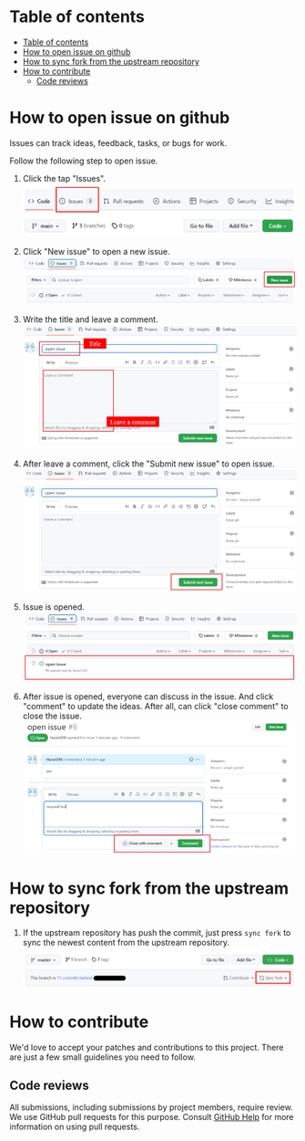 
<!--
 Copyright (c) 2022 Innodisk Crop.
 
 This software is released under the MIT License.
 https://opensource.org/licenses/MIT
-->

# Table of contents
- [Table of contents](#table-of-contents)
- [How to open issue on github](#how-to-open-issue-on-github)
- [How to sync fork from the upstream repository](#how-to-sync-fork-from-the-upstream-repository)
- [How to contribute](#how-to-contribute)
  - [Code reviews](#code-reviews)
  
# How to open issue on github
Issues can track ideas, feedback, tasks, or bugs for work.

Follow the following step to open issue. 

1. Click the tap "Issues".
    ![title-issue](./fig/title-issue.png)

2. Click "New issue" to open a new issue.
    ![new-issue](./fig/new-issue.png)

3. Write the title and leave a comment.
    ![write-issue](./fig/write-issue.png)

4. After leave a comment, click the "Submit new issue" to open issue.
    ![submit-issue](./fig/submit-issue.png)

5. Issue is opened.
    ![list-issue](./fig/list-issue.png)
6. After issue is opened, everyone can discuss in the issue. And click "comment" to update the ideas. After all, can click "close comment" to close the issue.
   ![](./fig/comment-issue.png)

# How to sync fork from the upstream repository
1. If the upstream repository has push the commit, just press `sync fork` to sync the newest content from the upstream repository.
![sync_fork](./fig/sync_fork.png)

# How to contribute
We'd love to accept your patches and contributions to this project. There are
just a few small guidelines you need to follow.

## Code reviews
All submissions, including submissions by project members, require review. We
use GitHub pull requests for this purpose. Consult
[GitHub Help](https://help.github.com/articles/about-pull-requests/) for more
information on using pull requests.